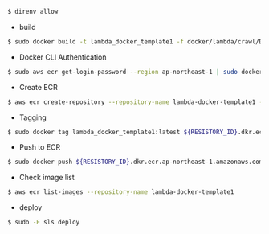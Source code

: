 
```bash
$ direnv allow
```


- build

```bash
$ sudo docker build -t lambda_docker_template1 -f docker/lambda/crawl/Dockerfile . 
```

- Docker CLI Authentication

```bash
$ sudo aws ecr get-login-password --region ap-northeast-1 | sudo docker login --username AWS --password-stdin ${RESISTORY_ID}.dkr.ecr.ap-northeast-1.amazonaws.com
```

- Create ECR

```bash
$ aws ecr create-repository --repository-name lambda-docker-template1 --image-scanning-configuration scanOnPush=true
```

- Tagging

```bash
$ sudo docker tag lambda_docker_template1:latest ${RESISTORY_ID}.dkr.ecr.ap-northeast-1.amazonaws.com/lambda-docker-template1:latest
```

- Push to ECR

```bash
$ sudo docker push ${RESISTORY_ID}.dkr.ecr.ap-northeast-1.amazonaws.com/lambda-docker-template1:latest
```

- Check image list

```bash
$ aws ecr list-images --repository-name lambda-docker-template1
```

- deploy

```bash
$ sudo -E sls deploy
```
